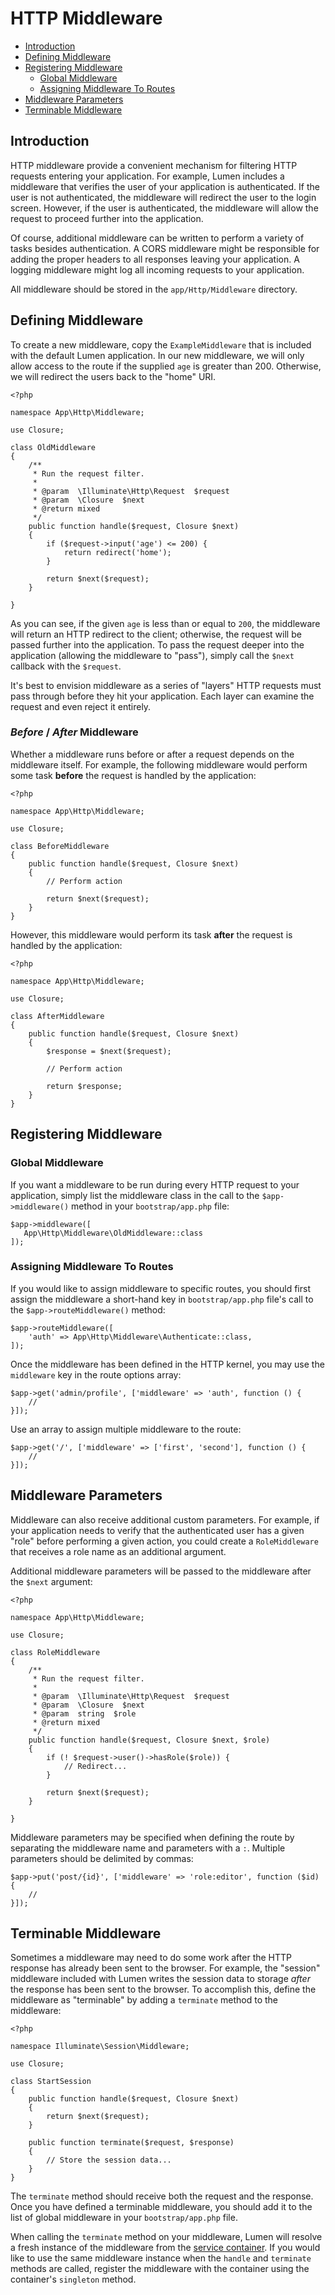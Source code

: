 # HTTP Middleware

- [Introduction](#introduction)
- [Defining Middleware](#defining-middleware)
- [Registering Middleware](#registering-middleware)
    - [Global Middleware](#global-middleware)
    - [Assigning Middleware To Routes](#assigning-middleware-to-routes)
- [Middleware Parameters](#middleware-parameters)
- [Terminable Middleware](#terminable-middleware)

## Introduction

HTTP middleware provide a convenient mechanism for filtering HTTP requests entering your application. For example, Lumen includes a middleware that verifies the user of your application is authenticated. If the user is not authenticated, the middleware will redirect the user to the login screen. However, if the user is authenticated, the middleware will allow the request to proceed further into the application.

Of course, additional middleware can be written to perform a variety of tasks besides authentication. A CORS middleware might be responsible for adding the proper headers to all responses leaving your application. A logging middleware might log all incoming requests to your application.

All middleware should be stored in the `app/Http/Middleware` directory.

## Defining Middleware

To create a new middleware, copy the `ExampleMiddleware` that is included with the default Lumen application. In our new middleware, we will only allow access to the route if the supplied `age` is greater than 200. Otherwise, we will redirect the users back to the "home" URI.

    <?php

    namespace App\Http\Middleware;

    use Closure;

    class OldMiddleware
    {
        /**
         * Run the request filter.
         *
         * @param  \Illuminate\Http\Request  $request
         * @param  \Closure  $next
         * @return mixed
         */
        public function handle($request, Closure $next)
        {
            if ($request->input('age') <= 200) {
                return redirect('home');
            }

            return $next($request);
        }

    }

As you can see, if the given `age` is less than or equal to `200`, the middleware will return an HTTP redirect to the client; otherwise, the request will be passed further into the application. To pass the request deeper into the application (allowing the middleware to "pass"), simply call the `$next` callback with the `$request`.

It's best to envision middleware as a series of "layers" HTTP requests must pass through before they hit your application. Each layer can examine the request and even reject it entirely.

### *Before* / *After* Middleware

Whether a middleware runs before or after a request depends on the middleware itself. For example, the following middleware would perform some task **before** the request is handled by the application:

    <?php

    namespace App\Http\Middleware;

    use Closure;

    class BeforeMiddleware
    {
        public function handle($request, Closure $next)
        {
            // Perform action

            return $next($request);
        }
    }

However, this middleware would perform its task **after** the request is handled by the application:

    <?php

    namespace App\Http\Middleware;

    use Closure;

    class AfterMiddleware
    {
        public function handle($request, Closure $next)
        {
            $response = $next($request);

            // Perform action

            return $response;
        }
    }

## Registering Middleware

### Global Middleware

If you want a middleware to be run during every HTTP request to your application, simply list the middleware class in the call to the `$app->middleware()` method in your `bootstrap/app.php` file:

	$app->middleware([
	   App\Http\Middleware\OldMiddleware::class
	]);

### Assigning Middleware To Routes

If you would like to assign middleware to specific routes, you should first assign the middleware a short-hand key in `bootstrap/app.php` file's call to the `$app->routeMiddleware()` method:

	$app->routeMiddleware([
	    'auth' => App\Http\Middleware\Authenticate::class,
	]);

Once the middleware has been defined in the HTTP kernel, you may use the `middleware` key in the route options array:

    $app->get('admin/profile', ['middleware' => 'auth', function () {
        //
    }]);

Use an array to assign multiple middleware to the route:

    $app->get('/', ['middleware' => ['first', 'second'], function () {
        //
    }]);

## Middleware Parameters

Middleware can also receive additional custom parameters. For example, if your application needs to verify that the authenticated user has a given "role" before performing a given action, you could create a `RoleMiddleware` that receives a role name as an additional argument.

Additional middleware parameters will be passed to the middleware after the `$next` argument:

    <?php

    namespace App\Http\Middleware;

    use Closure;

    class RoleMiddleware
    {
        /**
         * Run the request filter.
         *
         * @param  \Illuminate\Http\Request  $request
         * @param  \Closure  $next
         * @param  string  $role
         * @return mixed
         */
        public function handle($request, Closure $next, $role)
        {
            if (! $request->user()->hasRole($role)) {
                // Redirect...
            }

            return $next($request);
        }

    }

Middleware parameters may be specified when defining the route by separating the middleware name and parameters with a `:`. Multiple parameters should be delimited by commas:

    $app->put('post/{id}', ['middleware' => 'role:editor', function ($id) {
        //
    }]);

## Terminable Middleware

Sometimes a middleware may need to do some work after the HTTP response has already been sent to the browser. For example, the "session" middleware included with Lumen writes the session data to storage _after_ the response has been sent to the browser. To accomplish this, define the middleware as "terminable" by adding a `terminate` method to the middleware:

    <?php

    namespace Illuminate\Session\Middleware;

    use Closure;

    class StartSession
    {
        public function handle($request, Closure $next)
        {
            return $next($request);
        }

        public function terminate($request, $response)
        {
            // Store the session data...
        }
    }

The `terminate` method should receive both the request and the response. Once you have defined a terminable middleware, you should add it to the list of global middleware in your `bootstrap/app.php` file.

When calling the `terminate` method on your middleware, Lumen will resolve a fresh instance of the middleware from the [service container](/docs/{{version}}/container). If you would like to use the same middleware instance when the `handle` and `terminate` methods are called, register the middleware with the container using the container's `singleton` method.
